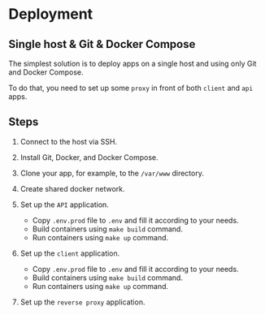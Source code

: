 # Deployment

## Single host & Git & Docker Compose

The simplest solution is to deploy apps on a single host and using only Git and Docker Compose.

To do that, you need to set up some `proxy` in front of both `client` and `api` apps.

## Steps

1. Connect to the host via SSH.

2. Install Git, Docker, and Docker Compose.

3. Clone your app, for example, to the `/var/www` directory. 

4. Create shared docker network.

5. Set up the `API` application.
    - Copy `.env.prod` file to `.env` and fill it according to your needs.
    - Build containers using `make build` command.
    - Run containers using `make up` command.

6. Set up the `client` application.
    - Copy `.env.prod` file to `.env` and fill it according to your needs.
    - Build containers using `make build` command.
    - Run containers using `make up` command.

7. Set up the `reverse proxy` application.
